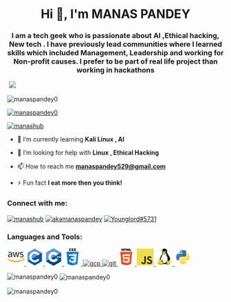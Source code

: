 <h1 align="center">Hi 👋, I'm MANAS PANDEY</h1>
<h3 align="center">I am a tech geek who is passionate about AI ,Ethical hacking, New tech . I have previously lead communities where I learned skills which included Management, Leadership and working for Non-profit causes. I prefer to be part of real life project than working in hackathons</h3>


<img algin= "left"> <img src="https://img.freepik.com/premium-vector/cute-astronaut-floating-with-laptop-planet-space-cartoon-vector-icon-illustration-science_138676-4665.jpg?w=2000.gif">
<p align="left"> <img src="https://komarev.com/ghpvc/?username=manaspandey0&label=Profile%20views&color=0e75b6&style=flat" alt="manaspandey0" /> </p>

<p align="left"> <a href="https://github.com/ryo-ma/github-profile-trophy"><img src="https://github-profile-trophy.vercel.app/?username=manaspandey0" alt="manaspandey0" /></a> </p>

<p align="left"> <a href="https://twitter.com/manashub" target="blank"><img src="https://img.shields.io/twitter/follow/manashub?logo=twitter&style=for-the-badge" alt="manashub" /></a> </p>

- 🌱 I’m currently learning **Kali Linux , AI**

- 🤝 I’m looking for help with **Linux , Ethical Hacking**

- 📫 How to reach me **manaspandey529@gmail.com**

- ⚡ Fun fact **I eat more then you think!**

<h3 align="left">Connect with me:</h3>
<p align="left">
<a href="https://twitter.com/manashub" target="blank"><img align="center" src="https://raw.githubusercontent.com/rahuldkjain/github-profile-readme-generator/master/src/images/icons/Social/twitter.svg" alt="manashub" height="30" width="40" /></a>
<a href="https://instagram.com/akamanaspandey" target="blank"><img align="center" src="https://raw.githubusercontent.com/rahuldkjain/github-profile-readme-generator/master/src/images/icons/Social/instagram.svg" alt="akamanaspandey" height="30" width="40" /></a>
<a href="https://discord.gg/Younglord#5731" target="blank"><img align="center" src="https://raw.githubusercontent.com/rahuldkjain/github-profile-readme-generator/master/src/images/icons/Social/discord.svg" alt="Younglord#5731" height="30" width="40" /></a>
</p>

<h3 align="left">Languages and Tools:</h3>
<p align="left"> <a href="https://aws.amazon.com" target="_blank" rel="noreferrer"> <img src="https://raw.githubusercontent.com/devicons/devicon/master/icons/amazonwebservices/amazonwebservices-original-wordmark.svg" alt="aws" width="40" height="40"/> </a> <a href="https://www.cprogramming.com/" target="_blank" rel="noreferrer"> <img src="https://raw.githubusercontent.com/devicons/devicon/master/icons/c/c-original.svg" alt="c" width="40" height="40"/> </a> <a href="https://www.w3schools.com/cpp/" target="_blank" rel="noreferrer"> <img src="https://raw.githubusercontent.com/devicons/devicon/master/icons/cplusplus/cplusplus-original.svg" alt="cplusplus" width="40" height="40"/> </a> <a href="https://www.w3schools.com/css/" target="_blank" rel="noreferrer"> <img src="https://raw.githubusercontent.com/devicons/devicon/master/icons/css3/css3-original-wordmark.svg" alt="css3" width="40" height="40"/> </a> <a href="https://cloud.google.com" target="_blank" rel="noreferrer"> <img src="https://www.vectorlogo.zone/logos/google_cloud/google_cloud-icon.svg" alt="gcp" width="40" height="40"/> </a> <a href="https://git-scm.com/" target="_blank" rel="noreferrer"> <img src="https://www.vectorlogo.zone/logos/git-scm/git-scm-icon.svg" alt="git" width="40" height="40"/> </a> <a href="https://www.w3.org/html/" target="_blank" rel="noreferrer"> <img src="https://raw.githubusercontent.com/devicons/devicon/master/icons/html5/html5-original-wordmark.svg" alt="html5" width="40" height="40"/> </a> <a href="https://developer.mozilla.org/en-US/docs/Web/JavaScript" target="_blank" rel="noreferrer"> <img src="https://raw.githubusercontent.com/devicons/devicon/master/icons/javascript/javascript-original.svg" alt="javascript" width="40" height="40"/> </a> <a href="https://www.linux.org/" target="_blank" rel="noreferrer"> <img src="https://raw.githubusercontent.com/devicons/devicon/master/icons/linux/linux-original.svg" alt="linux" width="40" height="40"/> </a> <a href="https://www.python.org" target="_blank" rel="noreferrer"> <img src="https://raw.githubusercontent.com/devicons/devicon/master/icons/python/python-original.svg" alt="python" width="40" height="40"/> </a> </p>

<p><img align="left" src="https://github-readme-stats.vercel.app/api/top-langs?username=manaspandey0&show_icons=true&locale=en&layout=compact" alt="manaspandey0" /></p>

<p>&nbsp;<img align="center" src="https://github-readme-stats.vercel.app/api?username=manaspandey0&show_icons=true&locale=en" alt="manaspandey0" /></p>

<p><img align="center" src="https://github-readme-streak-stats.herokuapp.com/?user=manaspandey0&" alt="manaspandey0" /></p>
